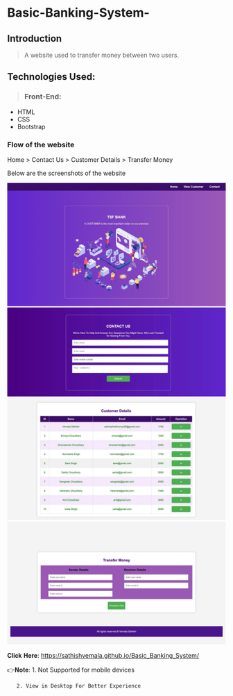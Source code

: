 # Basic-Banking-System-

## Introduction
>  
> A website used to transfer money between two users.

## Technologies Used:
>  ### Front-End:
- HTML
- CSS
- Bootstrap

### Flow of the website
Home > Contact Us > Customer Details > Transfer Money 

Below are the screenshots of the website

<img width="649" alt="1" src="Home.jpeg">
<img width="645" alt="2" src="Contact Us.jpeg">


<img width="651" alt="3" src="Customer Details.jpeg">
<img width="668" alt="5" src="Transfer Money.jpeg">

𝐂𝐥𝐢𝐜𝐤 𝐇𝐞𝐫𝐞: https://sathishvemala.github.io/Basic_Banking_System/

👉𝐍𝐨𝐭𝐞: 1. Not Supported for mobile devices 

       2. View in Desktop For Better Experience 
